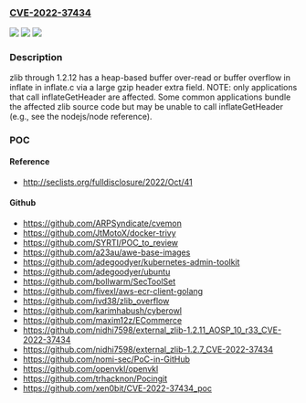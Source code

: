 ### [CVE-2022-37434](https://cve.mitre.org/cgi-bin/cvename.cgi?name=CVE-2022-37434)
![](https://img.shields.io/static/v1?label=Product&message=n%2Fa&color=blue)
![](https://img.shields.io/static/v1?label=Version&message=n%2Fa&color=blue)
![](https://img.shields.io/static/v1?label=Vulnerability&message=n%2Fa&color=brighgreen)

### Description

zlib through 1.2.12 has a heap-based buffer over-read or buffer overflow in inflate in inflate.c via a large gzip header extra field. NOTE: only applications that call inflateGetHeader are affected. Some common applications bundle the affected zlib source code but may be unable to call inflateGetHeader (e.g., see the nodejs/node reference).

### POC

#### Reference
- http://seclists.org/fulldisclosure/2022/Oct/41

#### Github
- https://github.com/ARPSyndicate/cvemon
- https://github.com/JtMotoX/docker-trivy
- https://github.com/SYRTI/POC_to_review
- https://github.com/a23au/awe-base-images
- https://github.com/adegoodyer/kubernetes-admin-toolkit
- https://github.com/adegoodyer/ubuntu
- https://github.com/bollwarm/SecToolSet
- https://github.com/fivexl/aws-ecr-client-golang
- https://github.com/ivd38/zlib_overflow
- https://github.com/karimhabush/cyberowl
- https://github.com/maxim12z/ECommerce
- https://github.com/nidhi7598/external_zlib-1.2.11_AOSP_10_r33_CVE-2022-37434
- https://github.com/nidhi7598/external_zlib-1.2.7_CVE-2022-37434
- https://github.com/nomi-sec/PoC-in-GitHub
- https://github.com/openvkl/openvkl
- https://github.com/trhacknon/Pocingit
- https://github.com/xen0bit/CVE-2022-37434_poc

